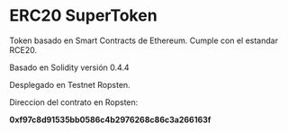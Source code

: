 

# ERC20 SuperToken

Token basado en Smart Contracts de Ethereum. Cumple con el estandar RCE20.

Basado en Solidity versión 0.4.4

Desplegado en Testnet Ropsten.

Direccion del contrato en Ropsten:

**0xf97c8d91535bb0586c4b2976268c86c3a266163f**
